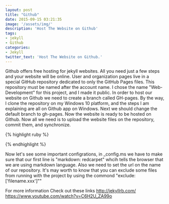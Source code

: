 ```yaml
---
layout: post
title: "Github"
date: 2015-09-15 03:21:35
image: '/assets/img/'
description: 'Host The Website on Github'
tags:
- jekyll
- Github
categories:
- Jekyll 
twitter_text: 'Host The Website on Github.'
---
```


Github offers free hosting for jekyll websites. All you need just a few steps and your website will be online.
User and organization pages live in a special GitHub repository dedicated to only the GitHub Pages files. This repository must be named after the account name. I chose the name "Web-Development" for this project, and I made it public. In order to host our website on Github we need to create a branch called GH-pages. By the way, I clone the repository on my Windows 10 platform, and the steps I am explaining are all on Github app on Windows. Next we should change the default branch to gh-pages. Now the website is ready to be hosted on Github. Now all we need is to upload the website files on the repository, commit them, and synchronize.


{% highlight ruby %}


{% endhighlight %}

Now let's see some important configrations, in _config.ms we have to make sure that our first line is "markdown: redcarpet" whcih tells the browser that we are using markdown language. Also we need to set the url on the name of our repository. It's may worth to know that you can exclude some files from running with the project by using the commond "exclude: ['filename.xxx']""

For more information Check out these links 
http://jekyllrb.com/
https://www.youtube.com/watch?v=C6H2U_ZA99o

[jekyll-gh]: https://github.com/Web-Development
[jekyll]:    http://jekyllrb.com